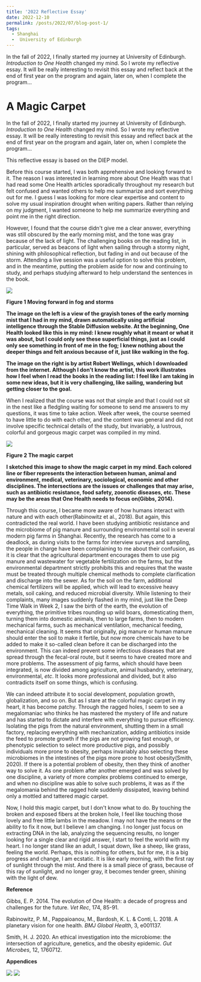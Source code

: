 ```yaml
---
title: '2022 Reflective Essay'
date: 2022-12-10
permalink: /posts/2022/07/blog-post-1/
tags:
  - Shanghai
  -  University of Edinburgh
---
```


In the fall of 2022, I finally started my journey at University of Edinburgh. *Introduction to One Health* changed my mind. So I wrote my reflective essay.
It will be really interesting to revisit this essay and reflect back at the end of first year on the program and again, later on, when I complete the program…


A Magic Carpet
======
In the fall of 2022, I finally started my journey at University of Edinburgh. *Introduction to One Health* changed my mind. So I wrote my reflective essay.
It will be really interesting to revisit this essay and reflect back at the end of first year on the program and again, later on, when I complete the program…

This reflective essay is based on the DIEP model.

Before this course started, I was both apprehensive and looking forward to it. The reason I was interested in learning more about One Health was that I had read some One Health articles sporadically throughout my research but felt confused and wanted others to help me summarize and sort everything out for me. I guess I was looking for more clear expertise and content to solve my usual inspiration drought when writing papers. Rather than relying on my judgment, I wanted someone to help me summarize everything and point me in the right direction.

However, I found that the course didn't give me a clear answer, everything was still obscured by the early morning mist, and the tone was gray because of the lack of light. The challenging books on the reading list, in particular, served as beacons of light when sailing through a stormy night, shining with philosophical reflection, but fading in and out because of the storm. Attending a live session was a useful option to solve this problem, and in the meantime, putting the problem aside for now and continuing to study, and perhaps studying afterward to help understand the sentences in the book.

<img src="https://github.com/jing-qian-9898/jing.qian.homepage/blob/master/images/2022_reflective_essay_1.png">

**Figure 1 Moving forward in fog and storms**

**The image on the left is a view of the grayish tones of the early morning mist that I had in my mind, drawn automatically using artificial intelligence through the Stable Diffusion website. At the beginning, One Health looked like this in my mind: I knew roughly what it meant or what it was about, but I could only see these superficial things, just as I could only see something in front of me in the fog; I knew nothing about the deeper things and felt anxious because of it, just like walking in the fog.**

**The image on the right is by artist Robert Wellings, which I downloaded from the internet. Although I don't know the artist, this work illustrates how I feel when I read the books in the reading list: I feel like I am taking in some new ideas, but it is very challenging, like sailing, wandering but getting closer to the goal.**

When I realized that the course was not that simple and that I could not sit in the nest like a fledgling waiting for someone to send me answers to my questions, it was time to take action. Week after week, the course seemed to have little to do with each other, and the content was general and did not involve specific technical details of the study, but invariably, a lustrous, colorful and gorgeous magic carpet was compiled in my mind.
 
 <img src="https://github.com/jing-qian-9898/jing.qian.homepage/blob/master/images/2022_reflective_essay_2.png">
 
**Figure 2 The magic carpet**

**I sketched this image to show the magic carpet in my mind. Each colored line or fiber represents the interaction between human, animal and environment, medical, veterinary, sociological, economic and other disciplines. The intersections are the issues or challenges that may arise, such as antibiotic resistance, food safety, zoonotic diseases, etc. These may be the areas that One Health needs to focus on(Gibbs, 2014).**

Through this course, I became more aware of how humans interact with nature and with each other(Rabinowitz et al., 2018). But again, this contradicted the real world. I have been studying antibiotic resistance and the microbiome of pig manure and surrounding environmental soil in several modern pig farms in Shanghai. Recently, the research has come to a deadlock, as during visits to the farms for interview surveys and sampling, the people in charge have been complaining to me about their confusion, as it is clear that the agricultural department encourages them to use pig manure and wastewater for vegetable fertilization on the farms, but the environmental department strictly prohibits this and requires that the waste must be treated through multiple chemical methods to complete clarification and discharge into the sewer. As for the soil on the farm, additional chemical fertilizers will be applied, which will lead to excessive heavy metals, soil caking, and reduced microbial diversity. While listening to their complaints, many images suddenly flashed in my mind, just like the Deep Time Walk in Week 2, I saw the birth of the earth, the evolution of everything, the primitive tribes rounding up wild boars, domesticating them, turning them into domestic animals, then to large farms, then to modern mechanical farms, such as mechanical ventilation, mechanical feeding, mechanical cleaning. It seems that originally, pig manure or human manure should enter the soil to make it fertile, but now more chemicals have to be added to make it so-called clean before it can be discharged into the environment. This can indeed prevent some infectious diseases that are spread through the fecal-oral route, but it seems to have created more and more problems. The assessment of pig farms, which should have been integrated, is now divided among agriculture, animal husbandry, veterinary, environmental, *etc*. It looks more professional and divided, but it also contradicts itself on some things, which is confusing.

We can indeed attribute it to social development, population growth, globalization, and so on. But as I stare at the colorful magic carpet in my heart, it has become patchy. Through the ragged holes, I seem to see a megalomaniac who thinks he has mastered the mystery of life and nature and has started to dictate and interfere with everything to pursue efficiency. Isolating the pigs from the natural environment, shutting them in a small factory, replacing everything with mechanization, adding antibiotics inside the feed to promote growth if the pigs are not growing fast enough, or phenotypic selection to select more productive pigs, and possibly individuals more prone to obesity, perhaps invariably also selecting these microbiomes in the intestines of the pigs more prone to host obesity(Smith, 2020). If there is a potential problem of obesity, then they think of another way to solve it. As one problem after another emerged and was solved by one discipline, a variety of more complex problems continued to emerge, and when no discipline was able to solve such problems, it was as if the megalomania behind the ragged hole suddenly dissipated, leaving behind only a mottled and tattered magic carpet.

Now, I hold this magic carpet, but I don't know what to do. By touching the broken and exposed fibers at the broken hole, I feel like touching those lovely and free little lambs in the meadow. I may not have the means or the ability to fix it now, but I believe I am changing. I no longer just focus on extracting DNA in the lab, analyzing the sequencing results, no longer looking for a single clear and rigid answer, I start to feel the world with my heart. I no longer stand like an adult, I squat down, like a sheep, like grass, feeling the world. Perhaps, this is nothing for others, but for me, it is a big progress and change, I am ecstatic. It is like early morning, with the first ray of sunlight through the mist. And there is a small piece of grass, because of this ray of sunlight, and no longer gray, it becomes tender green, shining with the light of dew. 


**Reference**

Gibbs, E. P. 2014. The evolution of One Health: a decade of progress and challenges for the future. *Vet Rec*, 174, 85-91.

Rabinowitz, P. M., Pappaioanou, M., Bardosh, K. L. & Conti, L. 2018. A planetary vision for one health. *BMJ Global Health*, 3, e001137.

Smith, H. J. 2020. An ethical investigation into the microbiome: the intersection of agriculture, genetics, and the obesity epidemic. *Gut Microbes*, 12, 1760712.

**Appendices**

 <img src="https://github.com/jing-qian-9898/jing.qian.homepage/blob/master/images/2022_reflective_essay_3.png">
 
 <img src="https://github.com/jing-qian-9898/jing.qian.homepage/blob/master/images/2022_reflective_essay_4.png">
